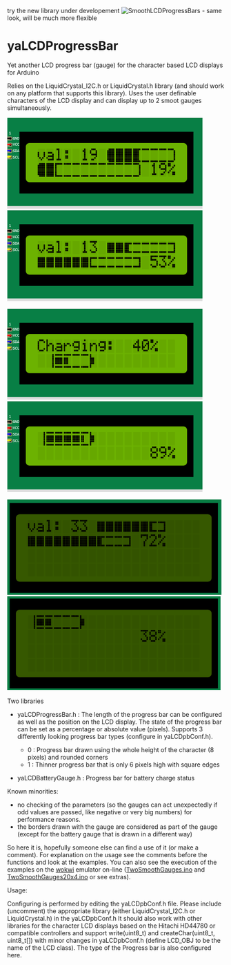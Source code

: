 try the new library under developement ![SmoothLCDProgressBars](https://github.com/Gjorgjevikj/SmoothLCDProgressBars) - same look, will be much more flexible

# yaLCDProgressBar

Yet another LCD progress bar (gauge) for the character based LCD displays for Arduino

Relies on the LiquidCrystal_I2C.h or LiquidCrystal.h library (and should work on any platform that supports this library). Uses the user definable characters of the LCD display and can display up to 2 smoot gauges simultaneously.

![ProgressBar0](https://github.com/Gjorgjevikj/yaLCDProgressBar/blob/main/extras/SmootProgressBar_0_16x2.png) ![ProgressBar1](https://github.com/Gjorgjevikj/yaLCDProgressBar/blob/main/extras/SmootProgressBar_1_16x2.png)

![Battery6](https://github.com/Gjorgjevikj/yaLCDProgressBar/blob/main/extras/BatteryGauge_6_16x2.png) ![Battery7](https://github.com/Gjorgjevikj/yaLCDProgressBar/blob/main/extras/BatteryGauge_7_16x2.png)

![ProgressBar3](https://github.com/Gjorgjevikj/yaLCDProgressBar/blob/main/extras/SmootProgressBar_1_20x4.png) ![Battery8](https://github.com/Gjorgjevikj/yaLCDProgressBar/blob/main/extras/BatteryGauge_7_20x4.png)

Two libraries 
- yaLCDProgressBar.h : The length of the progress bar can be configured as well as the position on the LCD display. The state of the progress bar can be set as a percentage or absolute value (pixels). Supports 3 differently looking progress bar types (configure in yaLCDpbConf.h).
  - 0 : Progress bar drawn using the whole height of the character (8 pixels) and rounded corners
  - 1 : Thinner progress bar that is only 6 pixels high with square edges

- yaLCDBatteryGauge.h : Progress bar for battery charge status

Known minorities:
- no checking of the parameters (so the gauges can act unexpectedly if odd values are passed, like negative or very big numbers) for performance reasons.
- the borders drawn with the gauge are considered as part of the gauge (except for the battery gauge that is drawn in a different way) 

So here it is, hopefully someone else can find a use of it (or make a comment).
For explanation on the usage see the comments before the functions and look at the examples.
You can also see the execution of the examples on the [wokwi](https://wokwi.com/) emulator on-line ([TwoSmoothGauges.ino](https://wokwi.com/projects/334758694868746834) and [TwoSmoothGauges20x4.ino](https://wokwi.com/projects/334841453200015954) or see extras).

Usage:

Configuring is performed by editing the yaLCDpbConf.h file.
Please include (uncomment) the appropriate library (either LiquidCrystal_I2C.h or LiquidCrystal.h) in the yaLCDpbConf.h
It should also work with other libraries for the character LCD displays based on the Hitachi HD44780 or compatible controllers and support write(uint8_t) and createChar(uint8_t, uint8_t[]) with minor changes in yaLCDpbConf.h (define LCD_OBJ to be the name of the LCD class). The type of the Progress bar is also configured here.

